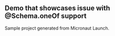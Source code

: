 ## Demo that showcases issue with @Schema.oneOf support

Sample project generated from Micronaut Launch.
